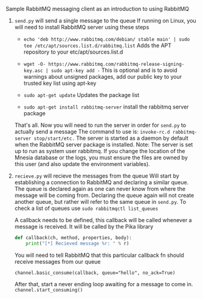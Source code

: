 Sample RabbitMQ messaging client as an introduction to using RabbitMQ

1. `send.py` will send a single message to the queue If running on Linux, you will need to install RabbitMQ server using
   these steps
    + `echo 'deb http://www.rabbitmq.com/debian/ stable main' | sudo tee /etc/apt/sources.list.d/rabbitmq.list`
      Adds the APT repository to your etc/apt/sources.list.d
    + `wget -O- https://www.rabbitmq.com/rabbitmq-release-signing-key.asc | sudo apt-key add -`
      This is optional and is to avoid warnings about unsigned packages, add our public key to your trusted key list
      using apt-key

    + `sudo apt-get update`
      Updates the package list

    + `sudo apt-get install rabbitmq-server`
      install the rabbitmq server package

    That's all. Now you will need to run the server in order for `send.py` to actually send a message
    The command to use is:
    `invoke-rc.d rabbitmq-server stop/start/etc.`
    The server is started as a daemon by default when the RabbitMQ server package is installed.
    Note: The server is set up to run as system user rabbitmq.
    If you change the location of the Mnesia database or the logs, you must ensure the files are owned by this user (and also update the environment variables).

2. `recieve.py` will recieve the messages from the queue Will start by establishing a connection to RabbitMQ and
   declaring a similar queue. The queue is declared again as one can never know from where the message will be coming
   from. Declaring the queue again will not create another queue, but rather will refer to the same queue in `send.py`.
   To check a list of queues use `sudo rabbitmqctl list_queues`

   A callback needs to be defined, this callback will be called whenever a message is received. It will be called by the
   Pika library
    ``` python
    def callback(ch, method, properties, body):
        print("[*] Recieved message %r: " % r)
    ```

   You will need to tell RabbitMQ that this particular callback fn should receive messages from our queue

   `channel.basic_consume(callback, queue="hello", no_ack=True)`

   After that, start a never ending loop awaiting for a message to come in.
   `channel.start_consuming()`



